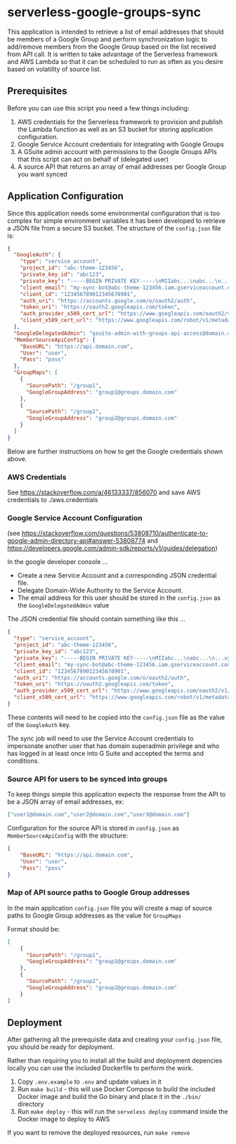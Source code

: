 # serverless-google-groups-sync

This application is intended to retrieve a list of email addresses that should be members of a Google Group 
and perform synchronization logic to add/remove members from the Google Group based on the list received from API call. 
It is written to take advantage of the Serverless framework and AWS Lambda so that it can be scheduled to run as often 
as you desire based on volatility of source list. 

## Prerequisites
Before you can use this script you need a few things including: 

1. AWS credentials for the Serverless framework to provision and publish the Lambda function as well as an S3 bucket for 
storing application configuration.
2. Google Service Account credentials for integrating with Google Groups
3. A GSuite admin account with permissions to the Google Groups APIs that this script can act on behalf of (delegated user)
4. A source API that returns an array of email addresses per Google Group you want synced

## Application Configuration
Since this application needs some environmental configuration that is too complex for simple environment variables it 
has been developed to retrieve a JSON file from a secure S3 bucket. The structure of the `config.json` file is:

```json
{
  "GoogleAuth": {
    "type": "service_account",
    "project_id": "abc-theme-123456",
    "private_key_id": "abc123",
    "private_key": "-----BEGIN PRIVATE KEY-----\nMIIabc...\nabc...\n...xyz\n-----END PRIVATE KEY-----\n",
    "client_email": "my-sync-bot@abc-theme-123456.iam.gserviceaccount.com",
    "client_id": "123456789012345678901",
    "auth_uri": "https://accounts.google.com/o/oauth2/auth",
    "token_uri": "https://oauth2.googleapis.com/token",
    "auth_provider_x509_cert_url": "https://www.googleapis.com/oauth2/v1/certs",
    "client_x509_cert_url": "https://www.googleapis.com/robot/v1/metadata/x509/my-sync-bot%40abc-theme-123456.iam.gserviceaccount.com"
  },
  "GoogleDelegatedAdmin": "gsuite-admin-with-groups-api-access@domain.com",
  "MemberSourceApiConfig": {
    "BaseURL": "https://api.domain.com",
    "User": "user",
    "Pass": "pass"
  },
  "GroupMaps": [
    {
      "SourcePath": "/group1",
      "GoogleGroupAddress": "group1@groups.domain.com"
    },
    {
      "SourcePath": "/group2",
      "GoogleGroupAddress": "group2@groups.domain.com"
    }
  ]
}
```

Below are further instructions on how to get the Google credentials shown above.

### AWS Credentials
See https://stackoverflow.com/a/46133337/856070 and
save AWS credentials to ./aws.credentials

### Google Service Account Configuration

(see https://stackoverflow.com/questions/53808710/authenticate-to-google-admin-directory-api#answer-53808774 and
 https://developers.google.com/admin-sdk/reports/v1/guides/delegation)

In the google developer console ...
* Create a new Service Account and a corresponding JSON credential file.
* Delegate Domain-Wide Authority to the Service Account.
* The email address for this user should be stored in the `config.json` as the `GoogleDelegatedAdmin` value

The JSON credential file should contain something like this ...

```json
{
  "type": "service_account",
  "project_id": "abc-theme-123456",
  "private_key_id": "abc123",
  "private_key": "-----BEGIN PRIVATE KEY-----\nMIIabc...\nabc...\n...xyz\n-----END PRIVATE KEY-----\n",
  "client_email": "my-sync-bot@abc-theme-123456.iam.gserviceaccount.com",
  "client_id": "123456789012345678901",
  "auth_uri": "https://accounts.google.com/o/oauth2/auth",
  "token_uri": "https://oauth2.googleapis.com/token",
  "auth_provider_x509_cert_url": "https://www.googleapis.com/oauth2/v1/certs",
  "client_x509_cert_url": "https://www.googleapis.com/robot/v1/metadata/x509/my-sync-bot%40abc-theme-123456.iam.gserviceaccount.com"
}
```

These contents will need to be copied into the `config.json` file as the value of the `GoogleAuth` key.

The sync job will need to use the Service Account credentials to impersonate another user that has
domain superadmin privilege and who has logged in at least once into G Suite and
accepted the terms and conditions.

### Source API for users to be synced into groups
To keep things simple this application expects the response from the API to be a JSON array of email addresses, ex:

```json
["user1@domain.com","user2@domain.com","user3@domain.com"]
```

Configuration for the source API is stored in `config.json` as `MemberSourceApiConfig` with the structure:

```json
{
    "BaseURL": "https://api.domain.com",
    "User": "user",
    "Pass": "pass"
}
```

### Map of API source paths to Google Group addresses
In the main application `config.json` file you will create a map of source paths to Google Group addresses as the value
for `GroupMaps`

Format should be:

```json
[
    {
      "SourcePath": "/group1",
      "GoogleGroupAddress": "group1@groups.domain.com"
    },
    {
      "SourcePath": "/group2",
      "GoogleGroupAddress": "group2@groups.domain.com"
    }
]
```

## Deployment
After gathering all the prerequisite data and creating your `config.json` file, you should be ready for deployment.

Rather than requiring you to install all the build and deployment depencies locally you can use the included Dockerfile to 
perform the work. 

1. Copy `.env.example` to `.env` and update values in it
2. Run `make build` - this will use Docker Compose to build the included Docker image and build the Go binary 
and place it in the `./bin/` directory
3. Run `make deploy` - this will run the `serveless deploy` command inside the Docker image to deploy to AWS

If you want to remove the deployed resources, run `make remove`

